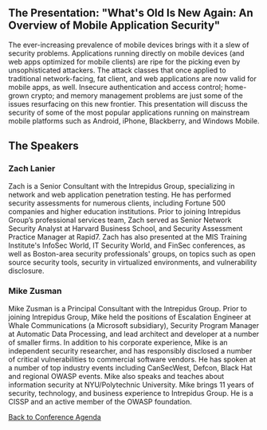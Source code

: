 ## The Presentation: "What's Old Is New Again: An Overview of Mobile Application Security"

The ever-increasing prevalence of mobile devices brings with it a slew
of security problems. Applications running directly on mobile devices
(and web apps optimized for mobile clients) are ripe for the picking
even by unsophisticated attackers. The attack classes that once applied
to traditional network-facing, fat client, and web applications are now
valid for mobile apps, as well. Insecure authentication and access
control; home-grown crypto; and memory management problems are just some
of the issues resurfacing on this new frontier. This presentation will
discuss the security of some of the most popular applications running on
mainstream mobile platforms such as Android, iPhone, Blackberry, and
Windows Mobile.

## The Speakers

### Zach Lanier

Zach is a Senior Consultant with the Intrepidus Group, specializing in
network and web application penetration testing. He has performed
security assessments for numerous clients, including Fortune 500
companies and higher education institutions. Prior to joining Intrepidus
Group’s professional services team, Zach served as Senior Network
Security Analyst at Harvard Business School, and Security Assessment
Practice Manager at Rapid7. Zach has also presented at the MIS Training
Institute's InfoSec World, IT Security World, and FinSec conferences, as
well as Boston-area security professionals' groups, on topics such as
open source security tools, security in virtualized environments, and
vulnerability disclosure.

### Mike Zusman

Mike Zusman is a Principal Consultant with the Intrepidus Group. Prior
to joining Intrepidus Group, Mike held the positions of Escalation
Engineer at Whale Communications (a Microsoft subsidiary), Security
Program Manager at Automatic Data Processing, and lead architect and
developer at a number of smaller firms. In addition to his corporate
experience, Mike is an independent security researcher, and has
responsibly disclosed a number of critical vulnerabilities to commercial
software vendors. He has spoken at a number of top industry events
including CanSecWest, Defcon, Black Hat and regional OWASP events. Mike
also speaks and teaches about information security at NYU/Polytechnic
University. Mike brings 11 years of security, technology, and business
experience to Intrepidus Group. He is a CISSP and an active member of
the OWASP foundation.

[Back to Conference
Agenda](http://www.owasp.org/index.php/Front_Range_OWASP_Conference_2010#tab=Agenda)